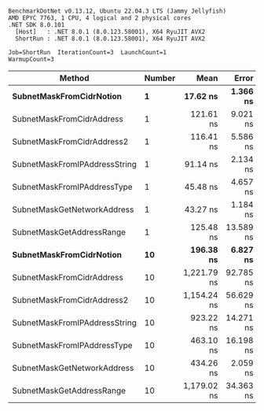 ```

BenchmarkDotNet v0.13.12, Ubuntu 22.04.3 LTS (Jammy Jellyfish)
AMD EPYC 7763, 1 CPU, 4 logical and 2 physical cores
.NET SDK 8.0.101
  [Host]   : .NET 8.0.1 (8.0.123.58001), X64 RyuJIT AVX2
  ShortRun : .NET 8.0.1 (8.0.123.58001), X64 RyuJIT AVX2

Job=ShortRun  IterationCount=3  LaunchCount=1  
WarmupCount=3  

```
| Method                        | Number | Mean        | Error     | StdDev   | Min         | Max         | Gen0   | Allocated |
|------------------------------ |------- |------------:|----------:|---------:|------------:|------------:|-------:|----------:|
| **SubnetMaskFromCidrNotion**      | **1**      |    **17.62 ns** |  **1.366 ns** | **0.075 ns** |    **17.55 ns** |    **17.70 ns** | **0.0007** |      **56 B** |
| SubnetMaskFromCidrAddress     | 1      |   121.61 ns |  9.021 ns | 0.494 ns |   121.16 ns |   122.14 ns | 0.0012 |     112 B |
| SubnetMaskFromCidrAddress2    | 1      |   116.41 ns |  5.586 ns | 0.306 ns |   116.14 ns |   116.74 ns | 0.0012 |     112 B |
| SubnetMaskFromIPAddressString | 1      |    91.14 ns |  2.134 ns | 0.117 ns |    91.02 ns |    91.26 ns | 0.0006 |      56 B |
| SubnetMaskFromIPAddressType   | 1      |    45.48 ns |  4.657 ns | 0.255 ns |    45.24 ns |    45.75 ns | 0.0010 |      88 B |
| SubnetMaskGetNetworkAddress   | 1      |    43.27 ns |  1.184 ns | 0.065 ns |    43.21 ns |    43.34 ns | 0.0007 |      56 B |
| SubnetMaskGetAddressRange     | 1      |   125.48 ns | 13.589 ns | 0.745 ns |   124.85 ns |   126.30 ns | 0.0019 |     168 B |
| **SubnetMaskFromCidrNotion**      | **10**     |   **196.38 ns** |  **6.827 ns** | **0.374 ns** |   **195.96 ns** |   **196.67 ns** | **0.0067** |     **560 B** |
| SubnetMaskFromCidrAddress     | 10     | 1,221.79 ns | 92.785 ns | 5.086 ns | 1,217.35 ns | 1,227.34 ns | 0.0134 |    1120 B |
| SubnetMaskFromCidrAddress2    | 10     | 1,154.24 ns | 56.629 ns | 3.104 ns | 1,150.66 ns | 1,156.16 ns | 0.0134 |    1120 B |
| SubnetMaskFromIPAddressString | 10     |   923.22 ns | 14.271 ns | 0.782 ns |   922.77 ns |   924.12 ns | 0.0067 |     560 B |
| SubnetMaskFromIPAddressType   | 10     |   463.10 ns | 16.198 ns | 0.888 ns |   462.21 ns |   463.99 ns | 0.0105 |     880 B |
| SubnetMaskGetNetworkAddress   | 10     |   434.26 ns |  2.059 ns | 0.113 ns |   434.15 ns |   434.38 ns | 0.0067 |     560 B |
| SubnetMaskGetAddressRange     | 10     | 1,179.02 ns | 34.363 ns | 1.884 ns | 1,177.83 ns | 1,181.19 ns | 0.0191 |    1680 B |
